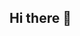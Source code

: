 ## Hi there 👋

<!--
**khelenthal/khelenthal** is a ✨ _special_ ✨ repository because its `README.md` (this file) appears on your GitHub profile.
Ask me about video editing.
Fun Fact: I have been more than two instagram accounts with over 100,000 follwers and edits with over 1 million views.

